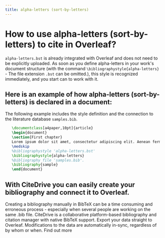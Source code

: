 ```yaml
---
title: alpha-letters (sort-by-letters)
---
```


# How to use alpha-letters (sort-by-letters) to cite in Overleaf? 
`alpha-letters.bst` is already integrated with Overleaf and does not need to be explicitly uploaded. As soon as you define alpha-letters in your work's document structure (with the command `\bibliographystyle{alpha-letters}` - The file extension `.bst` can be omitted.), this style is recognized immediately, and you start can to work with it.

## Here is an example of how alpha-letters (sort-by-letters) is declared in a document:
The following example includes the style definition and the connection to the literature database `samples.bib`.
```tex
   \documentclass[a4paper,10pt]{article}
   \begin{document}
   \section{First chapter}
   Lorem ipsum dolor sit amet, consectetur adipiscing elit. Aenean fermentum justo massa, ut maximus mauris sodales et. Aenean vel elit a erat rhoncus pharetra.
   \medskip
   %bibliographystyle 'alpha-letters.bst'
   \bibliographystyle{alpha-letters}
   %bibliography file 'samples.bib'.
   \bibliography{sample}
   \end{document}
```

## With CiteDrive you can easily create your bibliography and connect it to Overleaf. 
Creating a bibliography manually in BibTeX can be a time consuming and erroneous process - especially when several people are working on the same .bib file. CiteDrive is a collaborative platform-based bibliography and citation manager with native BibTeX support. Export your data straight to Overleaf. Modifications to the data are automatically in-sync, regardless of by whom or when. Find out more